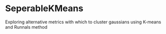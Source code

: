 # SeperableKMeans
Exploring alternative metrics with which to cluster gaussians using K-means and Runnals method
